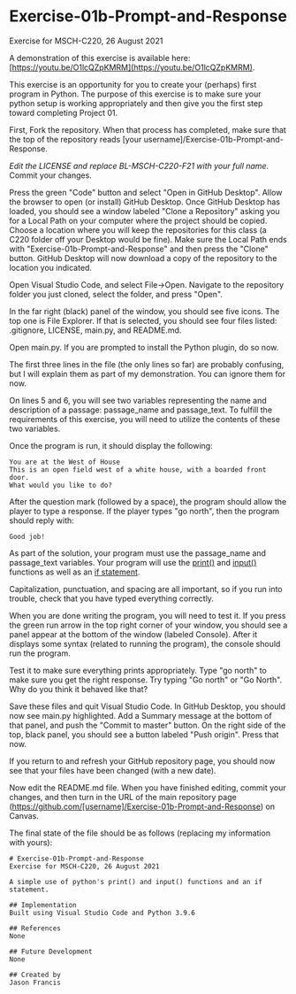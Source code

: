 # Exercise-01b-Prompt-and-Response
Exercise for MSCH-C220, 26 August 2021

A demonstration of this exercise is available here: [https://youtu.be/O1lcQZpKMRM](https://youtu.be/O1lcQZpKMRM).

This exercise is an opportunity for you to create your (perhaps) first program in Python. The purpose of this exercise is to make sure your python setup is working appropriately and then give you the first step toward completing Project 01.

First, Fork the repository. When that process has completed, make sure that the top of the repository reads [your username]/Exercise-01b-Prompt-and-Response. 

*Edit the LICENSE and replace BL-MSCH-C220-F21 with your full name.* Commit your changes.

Press the green "Code" button and select "Open in GitHub Desktop". Allow the browser to open (or install) GitHub Desktop. Once GitHub Desktop has loaded, you should see a window labeled "Clone a Repository" asking you for a Local Path on your computer where the project should be copied. Choose a location where you will keep the repositories for this class (a C220 folder off your Desktop would be fine). Make sure the Local Path ends with "Exercise-01b-Prompt-and-Response" and then press the "Clone" button. GitHub Desktop will now download a copy of the repository to the location you indicated.

Open Visual Studio Code, and select File->Open. Navigate to the repository folder you just cloned, select the folder, and press "Open".

In the far right (black) panel of the window, you should see five icons. The top one is File Explorer. If that is selected, you should see four files listed: .gitignore, LICENSE, main.py, and README.md.

Open main.py. If you are prompted to install the Python plugin, do so now.

The first three lines in the file (the only lines so far) are probably confusing, but I will explain them as part of my demonstration. You can ignore them for now.

On lines 5 and 6, you will see two variables representing the name and description of a passage: passage_name and passage_text. To fulfill the requirements of this exercise, you will need to utilize the contents of these two variables.

Once the program is run, it should display the following:
```
You are at the West of House
This is an open field west of a white house, with a boarded front door.
What would you like to do? 
```
After the question mark (followed by a space), the program should allow the player to type a response. If the player types "go north", then the program should reply with:
```
Good job!
```
As part of the solution, your program must use the passage_name and passage_text variables. Your program will use the [print()](https://realpython.com/python-print/) and [input()](https://pythonexamples.org/python-input/) functions as well as an [if statement](https://pythonbasics.org/if-statements/). 

Capitalization, punctuation, and spacing are all important, so if you run into trouble, check that you have typed everything correctly.

When you are done writing the program, you will need to test it. If you press the green run arrow in the top right corner of your window, you should see a panel appear at the bottom of the window (labeled Console). After it displays some syntax (related to running the program), the console should run the program.

Test it to make sure everything prints appropriately. Type "go north" to make sure you get the right response. Try typing "Go north" or "Go North". Why do you think it behaved like that?

Save these files and quit Visual Studio Code. In GitHub Desktop, you should now see main.py highlighted. Add a Summary message at the bottom of that panel, and push the "Commit to master" button. On the right side of the top, black panel, you should see a button labeled "Push origin". Press that now.

If you return to and refresh your GitHub repository page, you should now see that your files have been changed (with a new date).

Now edit the README.md file. When you have finished editing, commit your changes, and then turn in the URL of the main repository page (https://github.com/[username]/Exercise-01b-Prompt-and-Response) on Canvas.

The final state of the file should be as follows (replacing my information with yours):
```
# Exercise-01b-Prompt-and-Response
Exercise for MSCH-C220, 26 August 2021

A simple use of python's print() and input() functions and an if statement.

## Implementation
Built using Visual Studio Code and Python 3.9.6

## References
None

## Future Development
None

## Created by 
Jason Francis
```

